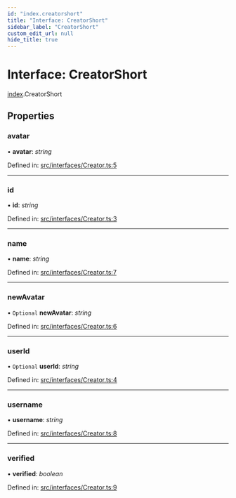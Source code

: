 ```yaml
---
id: "index.creatorshort"
title: "Interface: CreatorShort"
sidebar_label: "CreatorShort"
custom_edit_url: null
hide_title: true
---
```


# Interface: CreatorShort

[index](../modules/index.md).CreatorShort

## Properties

### avatar

• **avatar**: *string*

Defined in: [src/interfaces/Creator.ts:5](https://github.com/xr3ngine/xr3ngine/blob/716a06460/packages/common/src/interfaces/Creator.ts#L5)

___

### id

• **id**: *string*

Defined in: [src/interfaces/Creator.ts:3](https://github.com/xr3ngine/xr3ngine/blob/716a06460/packages/common/src/interfaces/Creator.ts#L3)

___

### name

• **name**: *string*

Defined in: [src/interfaces/Creator.ts:7](https://github.com/xr3ngine/xr3ngine/blob/716a06460/packages/common/src/interfaces/Creator.ts#L7)

___

### newAvatar

• `Optional` **newAvatar**: *string*

Defined in: [src/interfaces/Creator.ts:6](https://github.com/xr3ngine/xr3ngine/blob/716a06460/packages/common/src/interfaces/Creator.ts#L6)

___

### userId

• `Optional` **userId**: *string*

Defined in: [src/interfaces/Creator.ts:4](https://github.com/xr3ngine/xr3ngine/blob/716a06460/packages/common/src/interfaces/Creator.ts#L4)

___

### username

• **username**: *string*

Defined in: [src/interfaces/Creator.ts:8](https://github.com/xr3ngine/xr3ngine/blob/716a06460/packages/common/src/interfaces/Creator.ts#L8)

___

### verified

• **verified**: *boolean*

Defined in: [src/interfaces/Creator.ts:9](https://github.com/xr3ngine/xr3ngine/blob/716a06460/packages/common/src/interfaces/Creator.ts#L9)
